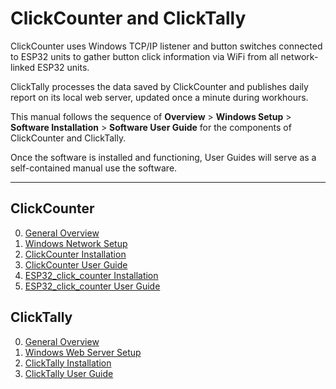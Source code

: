 # ClickCounter and ClickTally

ClickCounter uses Windows TCP/IP listener and button switches connected to ESP32 units to gather button click information via WiFi from all network-linked ESP32 units.

ClickTally processes the data saved by ClickCounter and publishes daily report on its local web server, updated once a minute during workhours.

This manual follows the sequence of __Overview__ > __Windows Setup__ > __Software Installation__ > __Software User Guide__ for the components of ClickCounter and ClickTally.

Once the software is installed and functioning, User Guides will serve as a self-contained manual use the software.

---

## ClickCounter

0. [General Overview](ClickCounter/0%20General%20Overview.md)
1. [Windows Network Setup](ClickCounter/1%20Windows%20Network%20Setup.md)
2. [ClickCounter Installation](ClickCounter/2%20ClickCounter%20Installation.md)
3. [ClickCounter User Guide](ClickCounter/3%20ClickCounter%20User%20Guide.md)
4. [ESP32_click_counter Installation](ClickCounter/4%20ESP32_click_counter%20Installation.md)
5. [ESP32_click_counter User Guide](ClickCounter/5%20ESP32_click_counter%20User%20Guide.md)

## ClickTally

0. [General Overview](ClickTally/0%20General%20Overview.md)
1. [Windows Web Server Setup](ClickTally/1%20Windows%20Web%20Server%20Setup.md)
2. [ClickTally Installation](ClickTally/2%20ClickTally%20Installation.md)
3. [ClickTally User Guide](ClickTally/3%20ClickTally%20User%20Guide.md)

